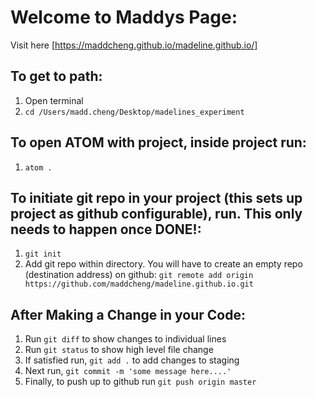 # Welcome to Maddys Page:
Visit here [https://maddcheng.github.io/madeline.github.io/]


## To get to path:
1. Open terminal
2. `cd /Users/madd.cheng/Desktop/madelines_experiment`

## To open ATOM with project, inside project run:
1. `atom .`

## To initiate git repo in your project (this sets up project as github configurable), run. This only needs to happen once DONE!:
1. `git init`
2. Add git repo within directory. You will have to create an empty repo (destination address) on github:
`git remote add origin https://github.com/maddcheng/madeline.github.io.git`

## After Making a Change in your Code:
1. Run `git diff` to show changes to individual lines
2. Run `git status` to show high level file change
3. If satisfied run, `git add .` to add changes to staging
4. Next run, `git commit -m 'some message here....'`
5. Finally, to push up to github run `git push origin master`
